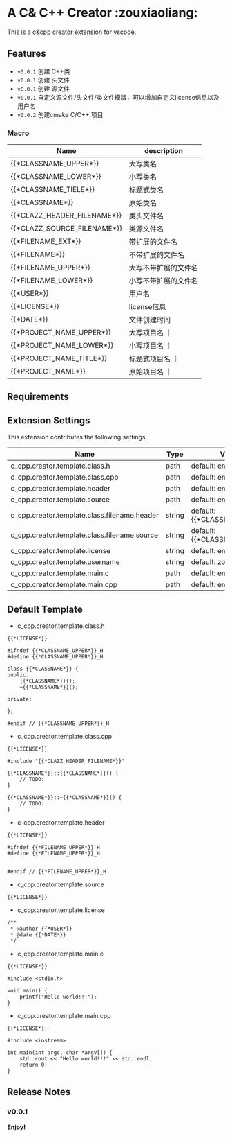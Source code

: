 # A C& C++ Creator :zouxiaoliang:

This is a c&cpp creator extension for vscode.

## Features
* `v0.0.1` 创建 C++类
* `v0.0.1` 创建 头文件
* `v0.0.1` 创建 源文件
* `v0.0.1` 自定义源文件/头文件/类文件模版，可以增加自定义license信息以及用户名
* `v0.0.2` 创建cmake C/C++ 项目

### Macro

| Name | description | 
| ----- | ----- |
| {{\*CLASSNAME_UPPER\*}} | 大写类名 |
| {{\*CLASSNAME_LOWER\*}} | 小写类名 |
| {{\*CLASSNAME_TIELE\*}} | 标题式类名 |
| {{\*CLASSNAME\*}} | 原始类名 |
| {{\*CLAZZ_HEADER_FILENAME\*}} | 类头文件名 |
| {{\*CLAZZ_SOURCE_FILENAME\*}} | 类源文件名 |
| {{\*FILENAME_EXT\*}} | 带扩展的文件名 |
| {{\*FILENAME\*}} | 不带扩展的文件名 |
| {{\*FILENAME_UPPER\*}} | 大写不带扩展的文件名 |
| {{\*FILENAME_LOWER\*}} | 小写不带扩展的文件名 |
| {{\*USER\*}} | 用户名 |
| {{\*LICENSE\*}} | license信息 |
| {{\*DATE\*}} | 文件创建时间 |
| {{\*PROJECT_NAME_UPPER\*}} | 大写项目名 ｜
| {{\*PROJECT_NAME_LOWER\*}} | 小写项目名 ｜
| {{\*PROJECT_NAME_TITLE\*}} | 标题式项目名 ｜
| {{\*PROJECT_NAME\*}} | 原始项目名 ｜

## Requirements


## Extension Settings

This extension contributes the following settings

| Name | Type | Value |
| ----- | ----- | ----- |
| c_cpp.creator.template.class.h | path | default: empty |
| c_cpp.creator.template.class.cpp | path | default: empty |
| c_cpp.creator.template.header | path | default: empty |
| c_cpp.creator.template.source | path | default: empty |
| c_cpp.creator.template.class.filename.header | string | default: {{\*CLASSNAME\*}}.h |
| c_cpp.creator.template.class.filename.source | string | default: {{\*CLASSNAME\*}}.cpp |
| c_cpp.creator.template.license | string | default: empty |
| c_cpp.creator.template.username | string | default: zouxiaoliang |
| c_cpp.creator.template.main.c | path | default: empty |
| c_cpp.creator.template.main.cpp | path | default: empty |

## Default Template
* c_cpp.creator.template.class.h
```
{{*LICENSE*}}

#ifndef {{*CLASSNAME_UPPER*}}_H
#define {{*CLASSNAME_UPPER*}}_H

class {{*CLASSNAME*}} {
public:
    {{*CLASSNAME*}}();
    ~{{*CLASSNAME*}}();

private:

};

#endif // {{*CLASSNAME_UPPER*}}_H
```

* c_cpp.creator.template.class.cpp
```
{{*LICENSE*}}

#include "{{*CLAZZ_HEADER_FILENAME*}}"

{{*CLASSNAME*}}::{{*CLASSNAME*}}() {
    // TODO:
}

{{*CLASSNAME*}}::~{{*CLASSNAME*}}() {
    // TODO:
}
```

* c_cpp.creator.template.header
```
{{*LICENSE*}}

#ifndef {{*FILENAME_UPPER*}}_H
#define {{*FILENAME_UPPER*}}_H


#endif // {{*FILENAME_UPPER*}}_H
```

* c_cpp.creator.template.source
```
{{*LICENSE*}}
```

* c_cpp.creator.template.license
```
/**
 * @author {{*USER*}}
 * @date {{*DATE*}}
 */

```

* c_cpp.creator.template.main.c
```
{{*LICENSE*}}

#include <stdio.h>

void main() {
    printf("Hello world!!!");
}
```

* c_cpp.creator.template.main.cpp
```
{{*LICENSE*}}

#include <iostream>

int main(int argc, char *argv[]) {
    std::cout << "Hello world!!!" << std::endl;
    return 0;
}

```

## Release Notes

### v0.0.1


**Enjoy!**
